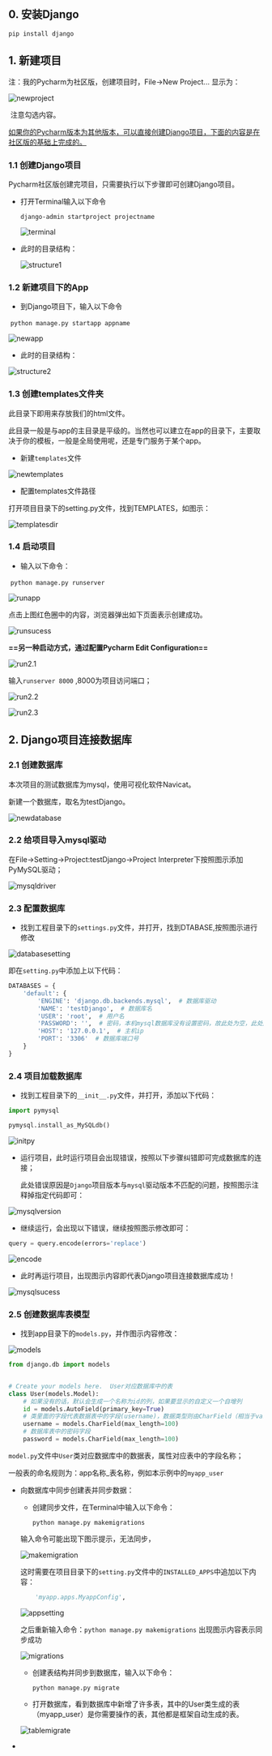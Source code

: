 ## 0. 安装Django

```shell
pip install django
```

## 1. 新建项目

注：我的Pycharm为社区版，创建项目时，File->New Project... 显示为：

![newproject](<https://zsy0216.coding.me/image/csdn/django/newproject.png>)

​	注意勾选内容。

<u>如果你的Pycharm版本为其他版本，可以直接创建Django项目，下面的内容是在社区版的基础上完成的。</u>

### 1.1 创建Django项目

Pycharm社区版创建完项目，只需要执行以下步骤即可创建Django项目。

* 打开Terminal输入以下命令

  `django-admin startproject projectname`

   ![terminal](<https://zsy0216.coding.me/image/csdn/django/terminal.png>)

* 此时的目录结构：

   ![structure1](<https://zsy0216.coding.me/image/csdn/django/structure1.png>)

### 1.2 新建项目下的App

* 到Django项目下，输入以下命令

​	`python manage.py startapp appname`

![newapp](<https://zsy0216.coding.me/image/csdn/django/newapp.png>)

* 此时的目录结构：

![structure2](<https://zsy0216.coding.me/image/csdn/django/structure2.png>)

### 1.3 创建templates文件夹

此目录下即用来存放我们的html文件。

此目录一般是与app的主目录是平级的。当然也可以建立在app的目录下，主要取决于你的模板，一般是全局使用呢，还是专门服务于某个app。

* 新建`templates`文件

![newtemplates](https://zsy0216.coding.me/image/csdn/django/newtemplates.png)

* 配置templates文件路径

打开项目目录下的setting.py文件，找到TEMPLATES，如图示：

![templatesdir](https://zsy0216.coding.me/image/csdn/django/templatesdir.png)

### 1.4 启动项目

* 输入以下命令：

​	`python manage.py runserver`

![runapp](<https://zsy0216.coding.me/image/csdn/django/runapp.png>)

点击上图红色圈中的内容，浏览器弹出如下页面表示创建成功。

![runsucess](<https://zsy0216.coding.me/image/csdn/django/runsucess.png>)

**==另一种启动方式，通过配置Pycharm Edit Configuration==**

![run2.1](<https://zsy0216.coding.me/image/csdn/django/run2.1.png>)

 输入`runserver 8000`	,8000为项目访问端口；

![run2.2](<https://zsy0216.coding.me/image/csdn/django/run2.2.png>)

![run2.3](<https://zsy0216.coding.me/image/csdn/django/run2.3.png>)

## 2. Django项目连接数据库

### 2.1 创建数据库

本次项目的测试数据库为mysql，使用可视化软件Navicat。

新建一个数据库，取名为testDjango。

![newdatabase](<https://zsy0216.coding.me/image/csdn/django/newdatabase.png>)

### 2.2 给项目导入mysql驱动

在File->Setting->Project:testDjango->Project Interpreter下按照图示添加PyMySQL驱动；

![mysqldriver](<https://zsy0216.coding.me/image/csdn/django/mysqldriver.png>)

### 2.3 配置数据库

* 找到工程目录下的`settings.py`文件，并打开，找到DTABASE,按照图示进行修改

![databasesetting](<https://zsy0216.coding.me/image/csdn/django/databasesetting.png>)

即在`setting.py`中添加上以下代码：

```python
DATABASES = {
    'default': {
        'ENGINE': 'django.db.backends.mysql',  # 数据库驱动
        'NAME': 'testDjango',  # 数据库名
        'USER': 'root',  # 用户名
        'PASSWORD': '',  # 密码，本机mysql数据库没有设置密码，故此处为空，此处应修改为自己的数据库密码
        'HOST': '127.0.0.1',  # 主机ip
        'PORT': '3306'  # 数据库端口号
    }
}
```

### 2.4 项目加载数据库

* 找到工程目录下的`__init__.py`文件，并打开，添加以下代码：

```python
import pymysql

pymysql.install_as_MySQLdb()
```

![initpy](<https://zsy0216.coding.me/image/csdn/django/initpy.png>)

* 运行项目，此时运行项目会出现错误，按照以下步骤纠错即可完成数据库的连接；

  此处错误原因是`Django`项目版本与`mysql`驱动版本不匹配的问题，按照图示注释掉指定代码即可：

![mysqlversion](<https://zsy0216.coding.me/image/csdn/django/mysqlversion.png>)

* 继续运行，会出现以下错误，继续按照图示修改即可：

```python
query = query.encode(errors='replace')
```

![encode](<https://zsy0216.coding.me/image/csdn/django/encode.png>)

* 此时再运行项目，出现图示内容即代表Django项目连接数据库成功！

![mysqlsucess](<https://zsy0216.coding.me/image/csdn/django/mysqlsucess.png>)

### 2.5 创建数据库表模型

* 找到app目录下的`models.py`，并作图示内容修改：

![models](<https://zsy0216.coding.me/image/csdn/django/models.png>)

```python
from django.db import models


# Create your models here.  User对应数据库中的表
class User(models.Model):
    # 如果没有的话，默认会生成一个名称为id的列，如果要显示的自定义一个自增列
    id = models.AutoField(primary_key=True)
    # 类里面的字段代表数据表中的字段(username)，数据类型则由CharField（相当于varchar）
    username = models.CharField(max_length=100)
    # 数据库表中的密码字段
    password = models.CharField(max_length=100)
```

`model.py`文件中`User`类对应数据库中的数据表，属性对应表中的字段名称；

一般表的命名规则为：app名称_表名称，例如本示例中的`myapp_user`

* 向数据库中同步创建表并同步数据：

  * 创建同步文件，在Terminal中输入以下命令：

    `python manage.py makemigrations`

  输入命令可能出现下图示提示，无法同步，

  ![makemigration](<https://zsy0216.coding.me/image/csdn/django/makemigration.png>)

  这时需要在项目目录下的`setting.py`文件中的`INSTALLED_APPS`中追加以下内容：

  ```python
      'myapp.apps.MyappConfig',
  ```

  ![appsetting](<https://zsy0216.coding.me/image/csdn/django/appsetting.png>)

  之后重新输入命令：`python manage.py makemigrations` 出现图示内容表示同步成功

  ![migrations](<https://zsy0216.coding.me/image/csdn/django/migrations.png>)

  * 创建表结构并同步到数据库，输入以下命令：

    `python manage.py migrate`

  * 打开数据库，看到数据库中新增了许多表，其中的User类生成的表（myapp_user）是你需要操作的表，其他都是框架自动生成的表。

  ![tablemigrate](<https://zsy0216.coding.me/image/csdn/django/tablemigrate.png>)

* 